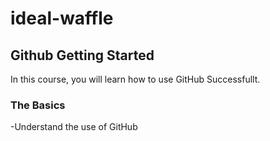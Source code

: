 # ideal-waffle
## Github Getting Started
In this course, you will learn how to use GitHub Successfullt.
### The Basics
-Understand the use of GitHub
